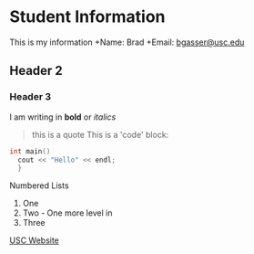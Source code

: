 # Student Information
This is my information
  +Name: Brad
  +Email: bgasser@usc.edu
  
## Header 2

### Header 3
I am writing in **bold** or _italics_ 
> this is a quote
This is a 'code' block:

```C++
int main()
  cout << "Hello" << endl;
  }
```

Numbered Lists
  1. One
  1. Two
    - One more level in
  1. Three
  
[USC Website](http://usc.edu)

